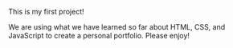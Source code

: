 This is my first project!

We are using what we have learned so far about HTML, CSS, and JavaScript to create a personal portfolio. Please enjoy!
